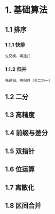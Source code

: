 # 1. 基础算法
## 1.1 排序
### 1.1.1 快排
    先交换，再递归
### 1.1.2 归并
    先递归，再归并（合二为一）
## 1.2 二分
## 1.3 高精度
## 1.4 前缀与差分
## 1.5 双指针
## 1.6 位运算
## 1.7 离散化
## 1.8 区间合并

